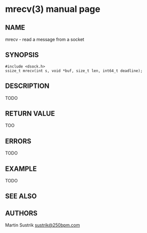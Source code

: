 # mrecv(3) manual page

## NAME

mrecv - read a message from a socket

## SYNOPSIS

```
#include <dsock.h>
ssize_t mrecv(int s, void *buf, size_t len, int64_t deadline);
```

## DESCRIPTION

TODO

## RETURN VALUE

TOO

## ERRORS

TODO

## EXAMPLE

TODO

## SEE ALSO

## AUTHORS

Martin Sustrik <sustrik@250bpm.com>

